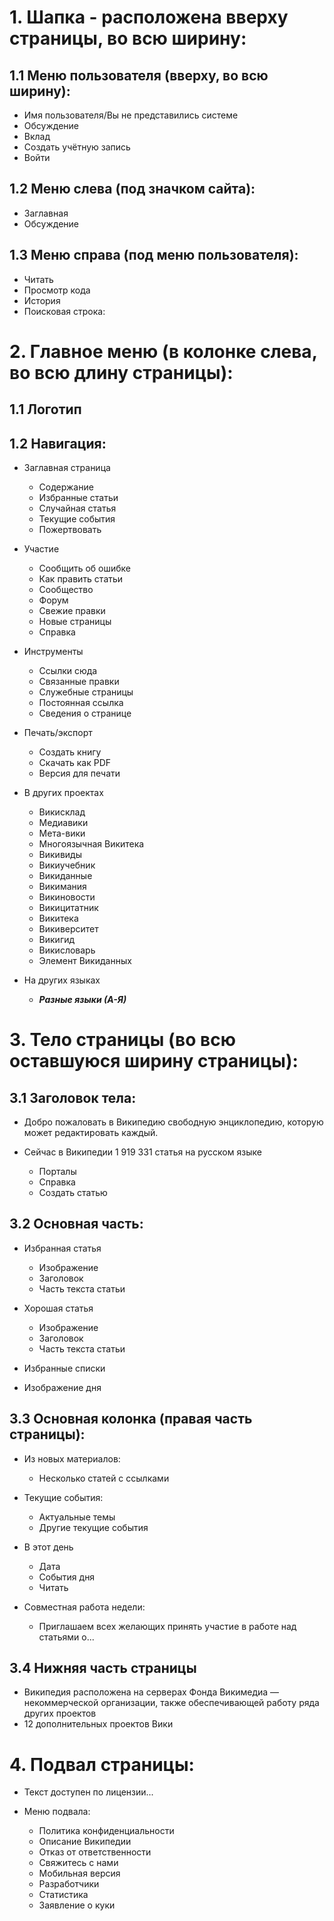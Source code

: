 # 1. Шапка - расположена вверху страницы, во всю ширину:

## 1.1 Меню пользователя (вверху, во всю ширину):

* Имя пользователя/Вы не представились системе
* Обсуждение
* Вклад
* Создать учётную запись
* Войти

## 1.2 Меню слева (под значком сайта):

* Заглавная
* Обсуждение

## 1.3 Меню справа (под меню пользователя):

* Читать
* Просмотр кода
* История
* Поисковая строка:

# 2. Главное меню (в колонке слева, во всю длину страницы):

## 1.1 Логотип

## 1.2 Навигация:

* Заглавная страница
    + Содержание
    + Избранные статьи
    + Случайная статья
    + Текущие события
    + Пожертвовать

* Участие
    + Сообщить об ошибке
    + Как править статьи
    + Сообщество
    + Форум
    + Свежие правки
    + Новые страницы
    + Справка

* Инструменты
    + Ссылки сюда
    + Связанные правки
    + Служебные страницы
    + Постоянная ссылка
    + Сведения о странице

* Печать/экспорт
    +  Создать книгу
    + Скачать как PDF
    + Версия для печати

* В других проектах
    + Викисклад
    + Медиавики
    + Мета-вики
    + Многоязычная Викитека
    + Викивиды
    + Викиучебник
    + Викиданные
    + Викимания
    + Викиновости
    + Викицитатник
    + Викитека
    + Викиверситет
    + Викигид
    + Викисловарь
    + Элемент Викиданных
    
* На других языках
    + _**Разные языки (А-Я)**_

# 3. Тело страницы (во всю оставшуюся ширину страницы):

## 3.1 Заголовок тела:

* Добро пожаловать в Википедию свободную энциклопедию, которую может редактировать каждый.

* Сейчас в Википедии 1 919 331 статья на русском языке
    + Порталы
    + Справка
    + Создать статью

## 3.2 Основная часть:

* Избранная статья
    + Изображение 
    + Заголовок
    + Часть текста статьи

* Хорошая статья
    + Изображение 
    + Заголовок
    + Часть текста статьи

* Избранные списки

* Изображение дня

## 3.3 Основная колонка (правая часть страницы):

* Из новых материалов:
    + Несколько статей с ссылками

* Текущие события:
    + Актуальные темы
    + Другие текущие события

* В этот день
    + Дата
    + События дня
    + Читать

* Совместная работа недели:
    + Приглашаем всех желающих принять участие в работе над статьями о...

## 3.4 Нижняя часть страницы

* Википедия расположена на серверах Фонда Викимедиа — некоммерческой организации, также обеспечивающей работу ряда других проектов
* 12 дополнительных проектов Вики

# 4. Подвал страницы:

* Текст доступен по лицензии...

* Меню подвала:
    + Политика конфиденциальности
    + Описание Википедии
    + Отказ от ответственности
    + Свяжитесь с нами
    + Мобильная версия
    + Разработчики
    + Статистика
    + Заявление о куки
